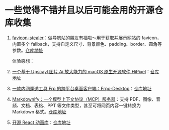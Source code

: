 # 一些觉得不错并且以后可能会用的开源仓库收集

1. [favicon-stealer](https://x.com/realcoreychiu/status/1895013180788875526)：做导航站的朋友有福啦～用于获取并展示网站的 favicon，内置多个 fallback，支持自定义尺寸、背景颜色、padding、border、圆角等参数。[仓库地址](https://github.com/iAmCorey/favicon-stealer)

   体验感想：

2. [一个基于 Upscayl 图片 Ai 放大能力的 macOS 原生开源软件 HiPixel](https://x.com/HiTw93/status/1894175728457191816)：[仓库地址](https://github.com/okooo5km/HiPixel)
3. [一款内网穿透工具 Frp 的跨平台桌面客户端：Frpc-Desktop](https://x.com/GitHub_Daily/status/1893616798718685446)：[仓库地址](https://github.com/luckjiawei/frpc-desktop)
4. [Markdownify：一个模型上下文协议（MCP）服务器](https://x.com/GitHub_Daily/status/1893188469960384543)：支持 PDF、图像、音频、文档、表格、PPT 等文件类型，甚至可将网页内容一键转换为 Markdown 格式。[仓库地址](https://github.com/zcaceres/markdownify-mcp)
5. [开源 React 动画库](https://x.com/remixdesigner/status/1892977873918812334)：[仓库地址](https://github.com/DavidHDev/react-bits)
